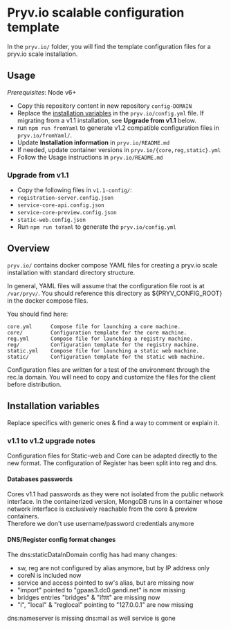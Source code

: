 # Pryv.io scalable configuration template

In the `pryv.io/` folder, you will find the template configuration files for a pryv.io scale installation.
 
 
## Usage

*Prerequisites*: Node v6+

* Copy this repository content in new repository `config-DOMAIN`
* Replace the [installation variables](#installation-variables) in the `pryv.io/config.yml` file. If migrating from a v1.1 installation, see **Upgrade from v1.1** below.
* run `npm run fromYaml` to generate v1.2 compatible configuration files in `pryv.io/fromYaml/`.
* Update **Installation information** in `pryv.io/README.md`
* If needed, update container versions in `pryv.io/{core,reg,static}.yml`
* Follow the Usage instructions in `pryv.io/README.md`


### Upgrade from v1.1

* Copy the following files in `v1.1-config/`:
 * `registration-server.config.json`
 * `service-core-api.config.json`
 * `service-core-preview.config.json`
 * `static-web.config.json`
* Run `npm run toYaml` to generate the `pryv.io/config.yml`


## Overview

`pryv.io/` contains docker compose YAML files for creating a pryv.io scale
installation with standard directory structure. 

In general, YAML files will assume that the configuration file root is at 
`/var/pryv/`. You should reference this directory as ${PRYV_CONFIG_ROOT} in the
docker compose files. 

You should find here: 

    core.yml      Compose file for launching a core machine.
    core/         Configuration template for the core machine. 
    reg.yml       Compose file for launching a registry machine. 
    reg/          Configuration template for the registry machine. 
    static.yml    Compose file for launching a static web machine. 
    static/       Configuration template for the static web machine. 
    
Configuration files are written for a test of the environment through the rec.la
domain. You will need to copy and customize the files for the client before
distribution. 


## Installation variables

Replace specifics with generic ones & find a way to comment or explain it.


### v1.1 to v1.2 upgrade notes

Configuration files for Static-web and Core can be adapted directly to the new format.
The configuration of Register has been split into reg and dns.


#### Databases passwords

Cores v1.1 had passwords as they were not isolated from the public network interface. In the containerized version,
MongoDB runs in a container whose network interface is exclusively reachable from the core & preview containers.  
Therefore we don't use username/password credentials anymore


#### DNS/Register config format changes

The dns:staticDataInDomain config has had many changes:
- sw, reg are not configured by alias anymore, but by IP address only
- coreN is included now
- service and access pointed to sw's alias, but are missing now
- "import" pointed to "gpaas3.dc0.gandi.net" is now missing
- bridges entries "bridges" & "ifttt" are missing now
- "l", "local" & "reglocal" pointing to "127.0.0.1" are now missing

dns:nameserver is missing
dns:mail as well
service is gone

